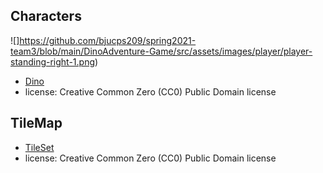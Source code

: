 
## Characters
![]https://github.com/bjucps209/spring2021-team3/blob/main/DinoAdventure-Game/src/assets/images/player/player-standing-right-1.png)
* [Dino](https://www.gameart2d.com/free-dino-sprites.html)
* license: Creative Common Zero (CC0) Public Domain license

## TileMap
* [TileSet](https://www.gameart2d.com/free-platformer-game-tileset.html)
* license: Creative Common Zero (CC0) Public Domain license
